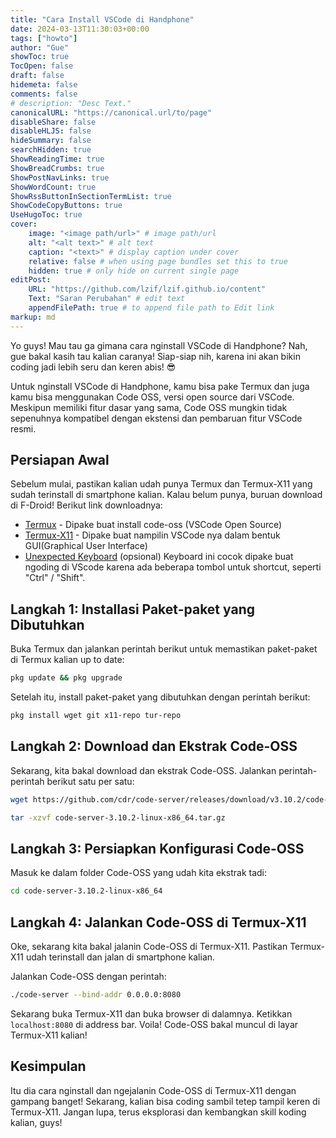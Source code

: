 ```yaml
---
title: "Cara Install VSCode di Handphone"
date: 2024-03-13T11:30:03+00:00
tags: ["howto"]
author: "Gue"
showToc: true
TocOpen: false
draft: false
hidemeta: false
comments: false
# description: "Desc Text."
canonicalURL: "https://canonical.url/to/page"
disableShare: false
disableHLJS: false
hideSummary: false
searchHidden: true
ShowReadingTime: true
ShowBreadCrumbs: true
ShowPostNavLinks: true
ShowWordCount: true
ShowRssButtonInSectionTermList: true
ShowCodeCopyButtons: true
UseHugoToc: true
cover:
    image: "<image path/url>" # image path/url
    alt: "<alt text>" # alt text
    caption: "<text>" # display caption under cover
    relative: false # when using page bundles set this to true
    hidden: true # only hide on current single page
editPost:
    URL: "https://github.com/lzif/lzif.github.io/content"
    Text: "Saran Perubahan" # edit text
    appendFilePath: true # to append file path to Edit link
markup: md
---
```


Yo guys! Mau tau ga gimana cara nginstall VSCode di Handphone? Nah, gue bakal kasih tau kalian caranya! Siap-siap nih, karena ini akan bikin coding jadi lebih seru dan keren abis! 😎

Untuk nginstall VSCode di Handphone, kamu bisa pake Termux dan juga kamu bisa menggunakan Code OSS, versi open source dari VSCode. Meskipun memiliki fitur dasar yang sama, Code OSS mungkin tidak sepenuhnya kompatibel dengan ekstensi dan pembaruan fitur VSCode resmi.

## Persiapan Awal

Sebelum mulai, pastikan kalian udah punya Termux dan Termux-X11 yang sudah terinstall di smartphone kalian. Kalau belum punya, buruan download di F-Droid! Berikut link downloadnya:
- [Termux](link_ke_download_termux) - Dipake buat install code-oss (VSCode Open Source)
- [Termux-X11](link_ke_download_termux_x11) - Dipake buat nampilin VSCode nya dalam bentuk GUI(Graphical User Interface)
- [Unexpected Keyboard](hrkrkk) (opsional) Keyboard ini cocok dipake buat ngoding di VScode karena ada beberapa tombol untuk shortcut, seperti "Ctrl" / "Shift".

## Langkah 1: Installasi Paket-paket yang Dibutuhkan

Buka Termux dan jalankan perintah berikut untuk memastikan paket-paket di Termux kalian up to date:
```bash
pkg update && pkg upgrade
```

Setelah itu, install paket-paket yang dibutuhkan dengan perintah berikut:
```bash
pkg install wget git x11-repo tur-repo 
```

## Langkah 2: Download dan Ekstrak Code-OSS

Sekarang, kita bakal download dan ekstrak Code-OSS. Jalankan perintah-perintah berikut satu per satu:
```bash
wget https://github.com/cdr/code-server/releases/download/v3.10.2/code-server-3.10.2-linux-x86_64.tar.gz

tar -xzvf code-server-3.10.2-linux-x86_64.tar.gz
```

## Langkah 3: Persiapkan Konfigurasi Code-OSS

Masuk ke dalam folder Code-OSS yang udah kita ekstrak tadi:
```bash
cd code-server-3.10.2-linux-x86_64
```

## Langkah 4: Jalankan Code-OSS di Termux-X11

Oke, sekarang kita bakal jalanin Code-OSS di Termux-X11. Pastikan Termux-X11 udah terinstall dan jalan di smartphone kalian.

Jalankan Code-OSS dengan perintah:
```bash
./code-server --bind-addr 0.0.0.0:8080
```

Sekarang buka Termux-X11 dan buka browser di dalamnya. Ketikkan `localhost:8080` di address bar. Voila! Code-OSS bakal muncul di layar Termux-X11 kalian!

## Kesimpulan

Itu dia cara nginstall dan ngejalanin Code-OSS di Termux-X11 dengan gampang banget! Sekarang, kalian bisa coding sambil tetep tampil keren di Termux-X11. Jangan lupa, terus eksplorasi dan kembangkan skill koding kalian, guys!
